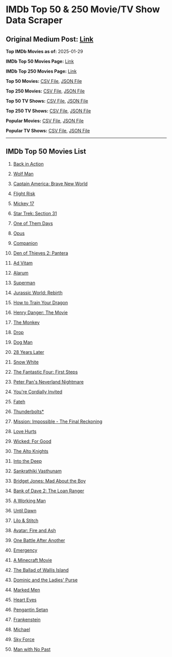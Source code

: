 # IMDb Top 50 & 250 Movie/TV Show Data Scraper

## Original Medium Post: [Link](https://medium.com/@nishantsahoo/which-movie-should-i-watch-5c83a3c0f5b1)

**Top IMDb Movies as of:** 2025-01-29

**IMDb Top 50 Movies Page:** [Link](https://www.imdb.com/search/title/?title_type=feature&release_date=2025-01-01,2025-12-31)

**IMDb Top 250 Movies Page:** [Link](https://www.imdb.com/chart/top/)

**Top 50 Movies:** [CSV File](/data/top50/movies.csv), [JSON File](/data/top50/movies.json)

**Top 250 Movies:** [CSV File](/data/top250/movies.csv), [JSON File](/data/top250/movies.json)

**Top 50 TV Shows:** [CSV File](/data/top50/shows.csv), [JSON File](/data/top50/shows.json)

**Top 250 TV Shows:** [CSV File](/data/top250/shows.csv), [JSON File](/data/top250/shows.json)

**Popular Movies:** [CSV File](/data/popular/movies.csv), [JSON File](/data/popular/movies.json)

**Popular TV Shows:** [CSV File](/data/popular/shows.csv), [JSON File](/data/popular/shows.json)

---

## IMDb Top 50 Movies List

1. [Back in Action](https://www.imdb.com/title/tt21191806/)

2. [Wolf Man](https://www.imdb.com/title/tt4216984/)

3. [Captain America: Brave New World](https://www.imdb.com/title/tt14513804/)

4. [Flight Risk](https://www.imdb.com/title/tt10078772/)

5. [Mickey 17](https://www.imdb.com/title/tt12299608/)

6. [Star Trek: Section 31](https://www.imdb.com/title/tt9603060/)

7. [One of Them Days](https://www.imdb.com/title/tt32221196/)

8. [Opus](https://www.imdb.com/title/tt29929565/)

9. [Companion](https://www.imdb.com/title/tt26584495/)

10. [Den of Thieves 2: Pantera](https://www.imdb.com/title/tt8008948/)

11. [Ad Vitam](https://www.imdb.com/title/tt32138452/)

12. [Alarum](https://www.imdb.com/title/tt31456973/)

13. [Superman](https://www.imdb.com/title/tt5950044/)

14. [Jurassic World: Rebirth](https://www.imdb.com/title/tt31036941/)

15. [How to Train Your Dragon](https://www.imdb.com/title/tt26743210/)

16. [Henry Danger: The Movie](https://www.imdb.com/title/tt7787524/)

17. [The Monkey](https://www.imdb.com/title/tt27714946/)

18. [Drop](https://www.imdb.com/title/tt32149847/)

19. [Dog Man](https://www.imdb.com/title/tt10954718/)

20. [28 Years Later](https://www.imdb.com/title/tt10548174/)

21. [Snow White](https://www.imdb.com/title/tt6208148/)

22. [The Fantastic Four: First Steps](https://www.imdb.com/title/tt10676052/)

23. [Peter Pan's Neverland Nightmare](https://www.imdb.com/title/tt21955520/)

24. [You're Cordially Invited](https://www.imdb.com/title/tt21227864/)

25. [Fateh](https://www.imdb.com/title/tt27679608/)

26. [Thunderbolts\*](https://www.imdb.com/title/tt20969586/)

27. [Mission: Impossible - The Final Reckoning](https://www.imdb.com/title/tt9603208/)

28. [Love Hurts](https://www.imdb.com/title/tt30788842/)

29. [Wicked: For Good](https://www.imdb.com/title/tt19847976/)

30. [The Alto Knights](https://www.imdb.com/title/tt21815562/)

31. [Into the Deep](https://www.imdb.com/title/tt28637027/)

32. [Sankrathiki Vasthunam](https://www.imdb.com/title/tt31226981/)

33. [Bridget Jones: Mad About the Boy](https://www.imdb.com/title/tt32063050/)

34. [Bank of Dave 2: The Loan Ranger](https://www.imdb.com/title/tt27713772/)

35. [A Working Man](https://www.imdb.com/title/tt9150192/)

36. [Until Dawn](https://www.imdb.com/title/tt30955489/)

37. [Lilo & Stitch](https://www.imdb.com/title/tt11655566/)

38. [Avatar: Fire and Ash](https://www.imdb.com/title/tt1757678/)

39. [One Battle After Another](https://www.imdb.com/title/tt30144839/)

40. [Emergency](https://www.imdb.com/title/tt21279420/)

41. [A Minecraft Movie](https://www.imdb.com/title/tt3566834/)

42. [The Ballad of Wallis Island](https://www.imdb.com/title/tt27674982/)

43. [Dominic and the Ladies' Purse](https://www.imdb.com/title/tt32887317/)

44. [Marked Men](https://www.imdb.com/title/tt26452781/)

45. [Heart Eyes](https://www.imdb.com/title/tt32558992/)

46. [Pengantin Setan](https://www.imdb.com/title/tt33051946/)

47. [Frankenstein](https://www.imdb.com/title/tt1312221/)

48. [Michael](https://www.imdb.com/title/tt11378946/)

49. [Sky Force](https://www.imdb.com/title/tt27056066/)

50. [Man with No Past](https://www.imdb.com/title/tt31974129/)
